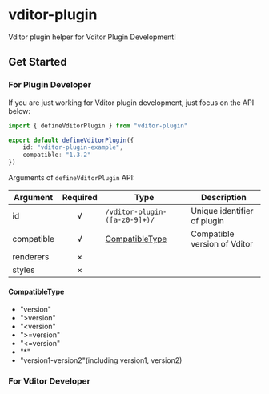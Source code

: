 # vditor-plugin

Vditor plugin helper for Vditor Plugin Development!

## Get Started

### For Plugin Developer

If you are just working for Vditor plugin development, just focus on the API below:

```ts
import { defineVditorPlugin } from "vditor-plugin"

export default defineVditorPlugin({
    id: "vditor-plugin-example",
    compatible: "1.3.2"
})
```

Arguments of `defineVditorPlugin` API:

| Argument   | Required | Type                              | Description                  |
| ---------- | :------: | --------------------------------- | ---------------------------- |
| id         |    √     | `/vditor-plugin-([a-z0-9]+)/`     | Unique identifier of plugin  |
| compatible |    √     | [CompatibleType](#CompatibleType) | Compatible version of Vditor |
| renderers  |    ×     |                                   |                              |
| styles     |    ×     |                                   |                              |

#### CompatibleType

- "version"
- ">version"
- "\<version"
- ">=version"
- "<=version"
- "*"
- "version1-version2"(including version1, version2)

### For Vditor Developer
